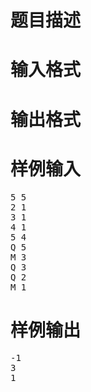 

# 题目描述



# 输入格式



# 输出格式



# 样例输入


<pre>5 5
2 1
3 1
4 1
5 4
Q 5
M 3
Q 3
Q 2
M 1
</pre>

# 样例输出


<pre>-1
3
1
</pre>
